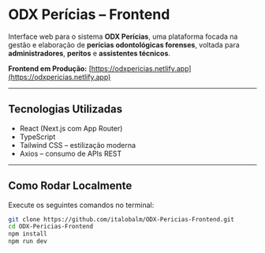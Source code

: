 # ODX Perícias – Frontend

Interface web para o sistema **ODX Perícias**, uma plataforma focada na gestão e elaboração de **perícias odontológicas forenses**, voltada para **administradores**, **peritos** e **assistentes técnicos**.

**Frontend em Produção:** [https://odxpericias.netlify.app](https://odxpericias.netlify.app)

---

## Tecnologias Utilizadas

- React (Next.js com App Router)
- TypeScript
- Tailwind CSS – estilização moderna
- Axios – consumo de APIs REST

---

## Como Rodar Localmente

Execute os seguintes comandos no terminal:

```bash
git clone https://github.com/italobalm/ODX-Pericias-Frontend.git
cd ODX-Pericias-Frontend
npm install
npm run dev
```
